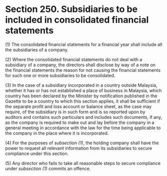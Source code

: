 # Section 250. Subsidiaries to be included in consolidated financial statements

\(1\) The consolidated financial statements for a financial year shall include all the subsidiaries of a company.

\(2\) Where the consolidated financial statements do not deal with a subsidiary of a company, the directors shall disclose by way of a note on the financial statements the reason for not causing the financial statements for such one or more subsidiaries to be consolidated.

\(3\) In the case of a subsidiary incorporated in a country outside Malaysia, whether it has or has not established a place of business in Malaysia, which country has been declared by the Minister by notification published in the Gazette to be a country to which this section applies, it shall be sufficient if the separate profit and loss account or balance sheet, as the case may require, of the subsidiary is in such form and is so reported upon by auditors and contains such particulars and includes such documents, if any, as the company is required to make out and lay before the company in a general meeting in accordance with the law for the time being applicable to the company in the place where it is incorporated.

\(4\) For the purposes of _subsection \(1\)_, the holding company shall have the power to request all relevant information from its subsidiaries to secure compliance under this section.

\(5\) Any director who fails to take all reasonable steps to secure compliance under _subsection \(1\)_ commits an offence.

